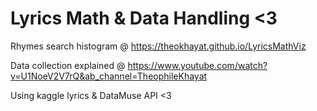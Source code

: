 # Lyrics Math & Data Handling <3

Rhymes search histogram @ https://theokhayat.github.io/LyricsMathViz

Data collection explained @ https://www.youtube.com/watch?v=U1NoeV2V7rQ&ab_channel=TheophileKhayat

Using kaggle lyrics & DataMuse API <3
